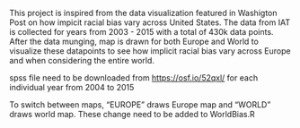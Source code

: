 This project is inspired from the data visualization featured in Washigton Post on how impicit racial bias vary across United States. The data from IAT is collected for years from 2003 - 2015 with a total of 430k data points. After the data munging, map is drawn for both Europe and World to visualize these datapoints to see how implicit racial bias vary across Europe and when considering the entire world.

spss file need to be downloaded from https://osf.io/52qxl/ for each individual year from 2004 to 2015

To switch between maps, “EUROPE” draws Europe map and “WORLD” draws world map. These change need to be added to WorldBias.R
